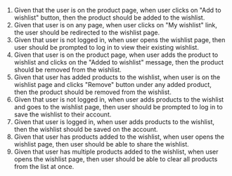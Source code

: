 1. Given that the user is on the product page, when user clicks on "Add to wishlist" button, then the product should be added to the wishlist.
2. Given that user is on any page, when user clicks on "My wishlist" link, the user should be redirected to the wishlist page.
3. Given that user is not logged in, when user opens the wishlist page, then user should be prompted to log in to view their existing wishlist.
4. Given that user is on the product page, when  user adds the product to wishlist and clicks on the "Added to wishlist" message, then the product should be removed from the wishlist.
5. Given that user has added products to the wishlist, when user is on the wishlist page and clicks "Remove" button under any added product, then the product should be removed from the wishlist.
6. Given that user is not logged in, when user adds products to the wishlist and goes to the wishlist page, then user should be prompted to log in to save the wishlist to their account.
7. Given that user is logged in, when user adds products to the wishlist, then the wishlist should be saved on the account.
8. Given that user has products added to the wishlist, when user opens the wishlist page, then user should be able to share the wishlist.
9. Given that user has multiple products added to the wishlist, when user opens the wishlist page, then user should be able to clear all products from the list at once.
